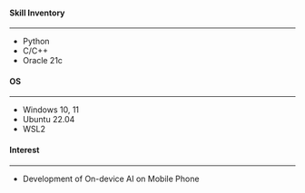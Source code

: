 #### Skill Inventory
---
- Python 
- C/C++ 
- Oracle 21c

#### OS
---
- Windows 10, 11
- Ubuntu 22.04
- WSL2

#### Interest
---
- Development of On-device AI on Mobile Phone
